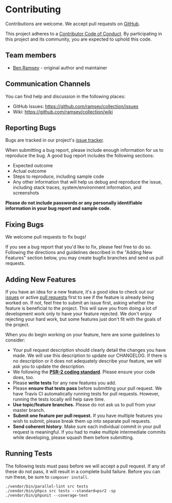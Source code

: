 # Contributing

Contributions are welcome. We accept pull requests on [GitHub](https://github.com/ramsey/collection).

This project adheres to a [Contributor Code of Conduct](https://github.com/ramsey/collection/blob/master/CODE_OF_CONDUCT.md). By participating in this project and its community, you are expected to uphold this code.

## Team members

* [Ben Ramsey](https://github.com/ramsey) - original author and maintainer

## Communication Channels

You can find help and discussion in the following places:

* GitHub Issues: <https://github.com/ramsey/collection/issues>
* Wiki: <https://github.com/ramsey/collection/wiki>

## Reporting Bugs

Bugs are tracked in our project's [issue tracker](https://github.com/ramsey/collection/issues).

When submitting a bug report, please include enough information for us to reproduce the bug. A good bug report includes the following sections:

* Expected outcome
* Actual outcome
* Steps to reproduce, including sample code
* Any other information that will help us debug and reproduce the issue, including stack traces, system/environment information, and screenshots

**Please do not include passwords or any personally identifiable information in your bug report and sample code.**

## Fixing Bugs

We welcome pull requests to fix bugs!

If you see a bug report that you'd like to fix, please feel free to do so. Following the directions and guidelines described in the "Adding New Features" section below, you may create bugfix branches and send us pull requests.

## Adding New Features

If you have an idea for a new feature, it's a good idea to check out our [issues](https://github.com/ramsey/collection/issues) or active [pull requests](https://github.com/ramsey/collection/pulls) first to see if the feature is already being worked on. If not, feel free to submit an issue first, asking whether the feature is beneficial to the project. This will save you from doing a lot of development work only to have your feature rejected. We don't enjoy rejecting your hard work, but some features just don't fit with the goals of the project.

When you do begin working on your feature, here are some guidelines to consider:

* Your pull request description should clearly detail the changes you have made. We will use this description to update our CHANGELOG. If there is no description or it does not adequately describe your feature, we will ask you to update the description.
* We following the **[PSR-2 coding standard](http://www.php-fig.org/psr/psr-2/)**. Please ensure your code does, too.
* Please **write tests** for any new features you add.
* Please **ensure that tests pass** before submitting your pull request. We have Travis CI automatically running tests for pull requests. However, running the tests locally will help save time.
* **Use topic/feature branches.** Please do not ask us to pull from your master branch.
* **Submit one feature per pull request.** If you have multiple features you wish to submit, please break them up into separate pull requests.
* **Send coherent history**. Make sure each individual commit in your pull request is meaningful. If you had to make multiple intermediate commits while developing, please squash them before submitting.

## Running Tests

The following tests must pass before we will accept a pull request. If any of these do not pass, it will result in a complete build failure. Before you can run these, be sure to `composer install`.

```
./vendor/bin/parallel-lint src tests
./vendor/bin/phpcs src tests --standard=psr2 -sp
./vendor/bin/phpunit --coverage-text
```
